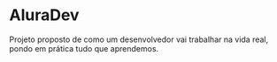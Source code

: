 # AluraDev
 Projeto proposto  de como um desenvolvedor vai trabalhar na vida real, pondo em prática  tudo que aprendemos.
